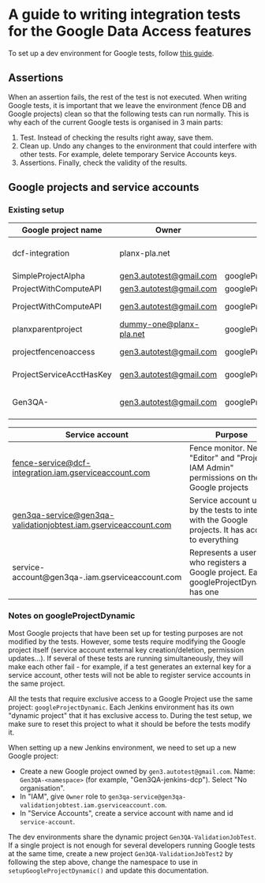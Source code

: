 # A guide to writing integration tests for the Google Data Access features

To set up a dev environment for Google tests, follow [this guide](https://github.com/uc-cdis/cdis-wiki/blob/master/dev/gen3/guides/gen3qa-dev-env.md#fence-configuration-for-google-tests).

## Assertions

When an assertion fails, the rest of the test is not executed. When writing Google tests, it is important that we leave the environment (fence DB and Google projects) clean so that the following tests can run normally. This is why each of the current Google tests is organised in 3 main parts:
1. Test. Instead of checking the results right away, save them.
2. Clean up. Undo any changes to the environment that could interfere with other tests. For example, delete temporary Service Accounts keys.
3. Assertions. Finally, check the validity of the results.

## Google projects and service accounts

### Existing setup

| Google project name      | Owner                   | Reference in the tests              | Purpose |
|--------------------------|-------------------------|-------------------------------------|---------|
| dcf-integration          | planx-pla.net           |                                     | Owns buckets dcf-integration-qa and dcf-integration-test |
| SimpleProjectAlpha       | gen3.autotest@gmail.com | googleProjectA                      | Valid project |
| ProjectWithComputeAPI    | gen3.autotest@gmail.com | googleProjectWithComputeServiceAcct | Valid project |
| ProjectWithComputeAPI    | gen3.autotest@gmail.com | googleProjectWithInvalidServiceAcct | Used to test invalid SA registration |
| planxparentproject       | dummy-one@planx-pla.net | googleProjectWithParentOrg          | Used to test invalid SA registration |
| projectfencenoaccess     | gen3.autotest@gmail.com | googleProjectFenceNotRegistered     | Used to test invalid SA registration |
| ProjectServiceAcctHasKey | gen3.autotest@gmail.com | googleProjectServiceAcctHasKey      | Used to test invalid SA registration |
| Gen3QA-<namespace>       | gen3.autotest@gmail.com | googleProjectDynamic                | See "Notes on googleProjectDynamic" section |

| Service account                                                 | Purpose |
|-----------------------------------------------------------------|---------|
| fence-service@dcf-integration.iam.gserviceaccount.com           | Fence monitor. Needs "Editor" and "Project IAM Admin" permissions on the Google projects |
| gen3qa-service@gen3qa-validationjobtest.iam.gserviceaccount.com | Service account used by the tests to interact with the Google projects. It has access to everything |
| service-account@gen3qa-<namespace>.iam.gserviceaccount.com      | Represents a user who registers a Google project. Each googleProjectDynamic has one |

### Notes on googleProjectDynamic

Most Google projects that have been set up for testing purposes are not modified by the tests.  However, some tests require modifying the Google project itself (service account external key creation/deletion, permission updates...). If several of these tests are running simultaneously, they will make each other fail - for example, if a test generates an external key for a service account, other tests will not be able to register service accounts in the same project.

All the tests that require exclusive access to a Google Project use the same project: `googleProjectDynamic`. Each Jenkins environment has its own "dynamic project" that it has exclusive access to. During the test setup, we make sure to reset this project to what it should be before the tests modify it.

When setting up a new Jenkins environment, we need to set up a new Google project:
* Create a new Google project owned by `gen3.autotest@gmail.com`. Name: `Gen3QA-<namespace>` (for example, "Gen3QA-jenkins-dcp"). Select "No organisation".
* In "IAM", give `Owner` role to `gen3qa-service@gen3qa-validationjobtest.iam.gserviceaccount.com`.
* In "Service Accounts", create a service account with name and id `service-account`.

The dev environments share the dynamic project `Gen3QA-ValidationJobTest`. If a single project is not enough for several developers running Google tests at the same time, create a new project `Gen3QA-ValidationJobTest2` by following the step above, change the namespace to use in `setupGoogleProjectDynamic()` and update this documentation.
